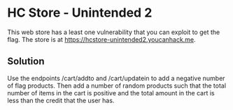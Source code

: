 # HC Store - Unintended 2

This web store has a least one vulnerability that you can exploit to get the flag. The store is at https://hcstore-unintended2.youcanhack.me.

## Solution

Use the endpoints /cart/addto and /cart/updatein to add a negative number of flag products. Then add a number of random products such that the total number of items in the cart is positive and the total amount in the cart is less than the credit that the user has.